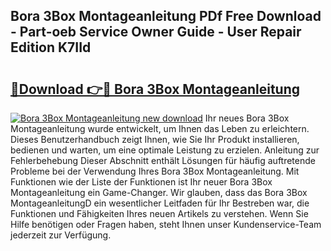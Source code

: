 ## Bora 3Box Montageanleitung PDf Free Download - Part-oeb Service Owner Guide - User Repair Edition K7IId

# <h2><a href="http://df7ifc.blite.top/?on=Bora+3Box+Montageanleitung">🔗Download 👉🔴 Bora 3Box Montageanleitung</a></h2>

[![Bora 3Box Montageanleitung new download](https://i.imgur.com/lujVjoI.png)](http://df7ifc.blite.top/?on=Bora+3Box+Montageanleitung)
Ihr neues Bora 3Box Montageanleitung wurde entwickelt, um Ihnen das Leben zu erleichtern. Dieses Benutzerhandbuch zeigt Ihnen, wie Sie Ihr Produkt installieren, bedienen und warten, um eine optimale Leistung zu erzielen. Anleitung zur Fehlerbehebung Dieser Abschnitt enthält Lösungen für häufig auftretende Probleme bei der Verwendung Ihres Bora 3Box Montageanleitung. Mit Funktionen wie der Liste der Funktionen ist Ihr neuer Bora 3Box Montageanleitung ein Game-Changer. Wir glauben, dass das Bora 3Box MontageanleitungD ein wesentlicher Leitfaden für Ihr Bestreben war, die Funktionen und Fähigkeiten Ihres neuen Artikels zu verstehen. Wenn Sie Hilfe benötigen oder Fragen haben, steht Ihnen unser Kundenservice-Team jederzeit zur Verfügung.
